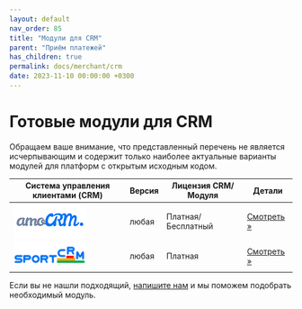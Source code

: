 ```yaml
---
layout: default
nav_order: 85
title: "Модули для CRM"
parent: "Приём платежей"
has_children: true
permalink: docs/merchant/crm
date: 2023-11-10 00:00:00 +0300
---
```


# Готовые модули для CRM

Обращаем ваше внимание, что представленный перечень не является исчерпывающим и содержит только наиболее
актуальные варианты модулей для платформ с открытым исходным кодом.

| Система управления клиентами (CRM)           | Версия     | Лицензия CRM/Модуля | Детали
|----------------------------------------------|------------|---------------------| ---------------------------------
| ![amoCRM](/assets/images/crm/amocrm.png)     | любая      | Платная/Бесплатный  | [Смотреть &raquo;](/docs/merchant/crm/amocrm/)
| ![sportCRM](/assets/images/crm/sportcrm.png) | любая      | Платная             | [Смотреть &raquo;](/docs/merchant/crm/sportcrm/)


Если вы не нашли подходящий, [напишите нам](https://www.invoicebox.ru/ru/contacts/feedback.html) и мы поможем подобрать необходимый модуль.
